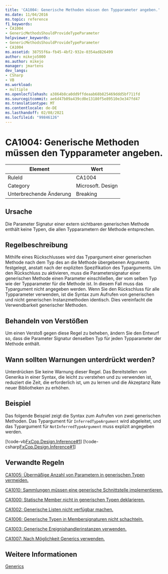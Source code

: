 ```yaml
---
title: 'CA1004: Generische Methoden müssen den Typparameter angeben.'
ms.date: 11/04/2016
ms.topic: reference
f1_keywords:
- CA1004
- GenericMethodsShouldProvideTypeParameter
helpviewer_keywords:
- GenericMethodsShouldProvideTypeParameter
- CA1004
ms.assetid: 38755f6a-fb45-4bf2-932e-0354ad826499
author: mikejo5000
ms.author: mikejo
manager: jmartens
dev_langs:
- CSharp
- VB
ms.workload:
- multiple
ms.openlocfilehash: a3864b8ca0dd9ffdeaab68b825469ddd5bf711fd
ms.sourcegitcommit: ae6d47b09a439cd0e13180f5e89510e3e347fd47
ms.translationtype: MT
ms.contentlocale: de-DE
ms.lasthandoff: 02/08/2021
ms.locfileid: "99846126"
---
```

# <a name="ca1004-generic-methods-should-provide-type-parameter"></a>CA1004: Generische Methoden müssen den Typparameter angeben.

|Element|Wert|
|-|-|
|RuleId|CA1004|
|Category|Microsoft. Design|
|Unterbrechende Änderung|Breaking|

## <a name="cause"></a>Ursache
Die Parameter Signatur einer extern sichtbaren generischen Methode enthält keine Typen, die allen Typparametern der Methode entsprechen.

## <a name="rule-description"></a>Regelbeschreibung
Mithilfe eines Rückschlusses wird das Typargument einer generischen Methode nach dem Typ des an die Methode übergebenen Arguments festgelegt, anstatt nach der expliziten Spezifikation des Typarguments. Um den Rückschluss zu aktivieren, muss die Parametersignatur einer generischen Methode einen Parameter einschließen, der vom selben Typ wie der Typparameter für die Methode ist. In diesem Fall muss das Typargument nicht angegeben werden. Wenn Sie den Rückschluss für alle Typparameter verwenden, ist die Syntax zum Aufrufen von generischen und nicht generischen Instanzmethoden identisch. Dies vereinfacht die Verwendbarkeit generischer Methoden.

## <a name="how-to-fix-violations"></a>Behandeln von Verstößen
Um einen Verstoß gegen diese Regel zu beheben, ändern Sie den Entwurf so, dass die Parameter Signatur denselben Typ für jeden Typparameter der Methode enthält.

## <a name="when-to-suppress-warnings"></a>Wann sollten Warnungen unterdrückt werden?
Unterdrücken Sie keine Warnung dieser Regel. Das Bereitstellen von Generika in einer Syntax, die leicht zu verstehen und zu verwenden ist, reduziert die Zeit, die erforderlich ist, um zu lernen und die Akzeptanz Rate neuer Bibliotheken zu erhöhen.

## <a name="example"></a>Beispiel
Das folgende Beispiel zeigt die Syntax zum Aufrufen von zwei generischen Methoden. Das Typargument für `InferredTypeArgument` wird abgeleitet, und das Typargument für `NotInferredTypeArgument` muss explizit angegeben werden.

[!code-vb[FxCop.Design.Inference#1](../code-quality/codesnippet/VisualBasic/ca1004-generic-methods-should-provide-type-parameter_1.vb)]
[!code-csharp[FxCop.Design.Inference#1](../code-quality/codesnippet/CSharp/ca1004-generic-methods-should-provide-type-parameter_1.cs)]

## <a name="related-rules"></a>Verwandte Regeln
[CA1005: Übermäßige Anzahl von Parametern in generischen Typen vermeiden.](/dotnet/fundamentals/code-analysis/quality-rules/ca1005)

[CA1010: Sammlungen müssen eine generische Schnittstelle implementieren.](/dotnet/fundamentals/code-analysis/quality-rules/ca1010)

[CA1000: Statische Member nicht in generischen Typen deklarieren.](/dotnet/fundamentals/code-analysis/quality-rules/ca1000)

[CA1002: Generische Listen nicht verfügbar machen.](/dotnet/fundamentals/code-analysis/quality-rules/ca1002)

[CA1006: Generische Typen in Membersignaturen nicht schachteln.](../code-quality/ca1006.md)

[CA1003: Generische Ereignishandlerinstanzen verwenden.](/dotnet/fundamentals/code-analysis/quality-rules/ca1003)

[CA1007: Nach Möglichkeit Generics verwenden.](../code-quality/ca1007.md)

## <a name="see-also"></a>Weitere Informationen
[Generics](/dotnet/csharp/programming-guide/generics/index)
